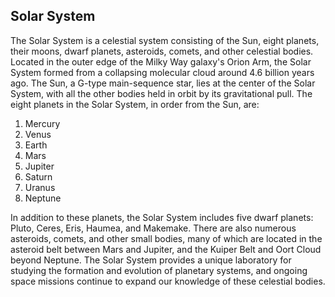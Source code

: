 ## Solar System

The Solar System is a celestial system consisting of the Sun, eight planets, their moons, dwarf planets, asteroids, comets, and other celestial bodies. Located in the outer edge of the Milky Way galaxy's Orion Arm, the Solar System formed from a collapsing molecular cloud around 4.6 billion years ago. The Sun, a G-type main-sequence star, lies at the center of the Solar System, with all the other bodies held in orbit by its gravitational pull.
The eight planets in the Solar System, in order from the Sun, are:

1. Mercury
1. Venus
1. Earth
1. Mars
1. Jupiter
1. Saturn
1. Uranus
1. Neptune

In addition to these planets, the Solar System includes five dwarf planets: Pluto, Ceres, Eris, Haumea, and Makemake. There are also numerous asteroids, comets, and other small bodies, many of which are located in the asteroid belt between Mars and Jupiter, and the Kuiper Belt and Oort Cloud beyond Neptune.
The Solar System provides a unique laboratory for studying the formation and evolution of planetary systems, and ongoing space missions continue to expand our knowledge of these celestial bodies.
